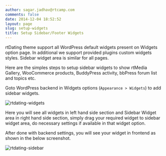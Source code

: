 ```yaml
---
author: sagar.jadhav@rtcamp.com
comments: false
date: 2014-12-04 18:52:52
layout: page
slug: setup-widgets
title: Setup Sidebar/Footer Widgets
---
```


rtDating theme support all WordPress default widgets present on Widgets option page. In additional we support provided plugins custom widgets styles. Sidebar widget area is similar for all pages.

Here are the simples steps to setup sidebar widgets to show rtMedia Gallery, WooCommerce products, BuddyPress activity, bbPress forum list and topics etc.

Goto WordPress backend in Widgets options (`Appearance > Widgets`) to add sidebar widgets.

![rtdating-widgets](https://cloud.githubusercontent.com/assets/1140315/5298973/3936bbb2-7be8-11e4-9ae4-18a038b2e64c.png)

Here you will see all widgets in left hand side section and Sidebar Widget area in right hand side section, simply drag your required widget to sidebar widget area, do necessary settings if available in that widget option.

After done with backend settings, you will see your widget in frontend as shown in the below screenshot.

![rtdating-sidebar](https://cloud.githubusercontent.com/assets/1140315/5299085/478f1ed8-7be9-11e4-8a82-45a37fabc8ac.png)
